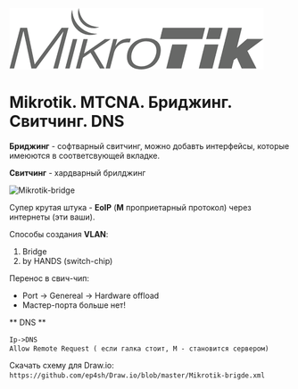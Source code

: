 ![Mikrotik](../../img/Mik.png)

# Mikrotik. MTCNA. Бриджинг. Свитчинг. DNS

**Бриджинг** - софтварный свитчинг, можно добавть интерфейсы, которые имеюются в соответсвующей вкладке.  

**Свитчинг** - хардварный брилджинг

![Mikrotik-bridge](../../img/Mik-bridge.png)

Супер крутая штука - **EoIP** (**М** проприетарный протокол) через интернеты (эти ваши).

Способы создания **VLAN**:
1. Bridge
2. by HANDS (switch-chip)

Перенос в свич-чип:
  * Port -> Genereal -> Hardware offload
  * Мастер-порта больше нет!

** DNS **

```
Ip->DNS
Allow Remote Request ( если галка стоит, M - становится сервером)
```  

Скачать схему для Draw.io:  
``` https://github.com/ep4sh/Draw.io/blob/master/Mikrotik-brigde.xml ```
